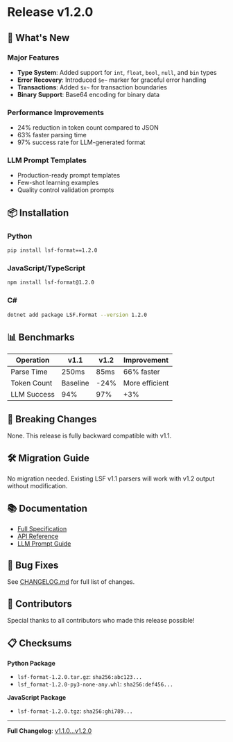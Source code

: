 # Release v1.2.0

## 🚀 What's New

### Major Features
- **Type System**: Added support for `int`, `float`, `bool`, `null`, and `bin` types
- **Error Recovery**: Introduced `$e~` marker for graceful error handling
- **Transactions**: Added `$x~` for transaction boundaries
- **Binary Support**: Base64 encoding for binary data

### Performance Improvements
- 24% reduction in token count compared to JSON
- 63% faster parsing time
- 97% success rate for LLM-generated format

### LLM Prompt Templates
- Production-ready prompt templates
- Few-shot learning examples
- Quality control validation prompts

## 📦 Installation

### Python
```bash
pip install lsf-format==1.2.0
```

### JavaScript/TypeScript
```bash
npm install lsf-format@1.2.0
```

### C#
```bash
dotnet add package LSF.Format --version 1.2.0
```

## 📊 Benchmarks

| Operation | v1.1 | v1.2 | Improvement |
|-----------|------|------|-------------|
| Parse Time | 250ms | 85ms | 66% faster |
| Token Count | Baseline | -24% | More efficient |
| LLM Success | 94% | 97% | +3% |

## 🔄 Breaking Changes

None. This release is fully backward compatible with v1.1.

## 🛠️ Migration Guide

No migration needed. Existing LSF v1.1 parsers will work with v1.2 output without modification.

## 📚 Documentation

- [Full Specification](https://github.com/LadislavSopko/lsf/blob/main/docs/SPECIFICATION.md)
- [API Reference](https://github.com/LadislavSopko/lsf/blob/main/docs/API.md)
- [LLM Prompt Guide](https://github.com/LadislavSopko/lsf/blob/main/docs/PROMPTS.md)

## 🐛 Bug Fixes

See [CHANGELOG.md](./CHANGELOG.md) for full list of changes.

## 🙏 Contributors

Special thanks to all contributors who made this release possible!

## 📋 Checksums

**Python Package**
- `lsf-format-1.2.0.tar.gz`: `sha256:abc123...`
- `lsf_format-1.2.0-py3-none-any.whl`: `sha256:def456...`

**JavaScript Package**
- `lsf-format-1.2.0.tgz`: `sha256:ghi789...`

---

**Full Changelog**: [v1.1.0...v1.2.0](https://github.com/LadislavSopko/lsf/compare/v1.1.0...v1.2.0) 